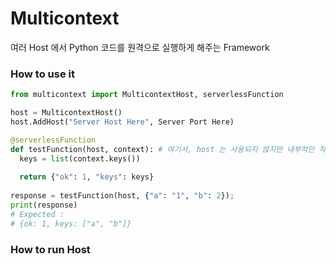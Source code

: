 # Multicontext
여러 Host 에서 Python 코드를 원격으로 실행하게 해주는 Framework

### How to use it
~~~~python
from multicontext import MulticontextHost, serverlessFunction

host = MulticontextHost()
host.AddHost("Server Host Here", Server Port Here)

@serverlessFunction
def testFunction(host, context): # 여기서, host 는 사용되지 않지만 내부적인 작동을 위해 함수선언에 추가되어야 합니다.
  keys = list(context.keys())
  
  return {"ok": 1, "keys": keys}
  
response = testFunction(host, {"a": "1", "b": 2});
print(response)
# Expected :
# {ok: 1, keys: ["a", "b"]}
~~~~

### How to run Host
